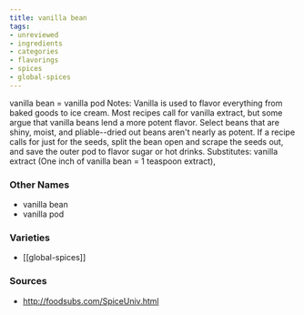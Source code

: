 ```yaml
---
title: vanilla bean
tags:
- unreviewed
- ingredients
- categories
- flavorings
- spices
- global-spices
---
```

vanilla bean = vanilla pod Notes: Vanilla is used to flavor everything from baked goods to ice cream. Most recipes call for vanilla extract, but some argue that vanilla beans lend a more potent flavor. Select beans that are shiny, moist, and pliable--dried out beans aren't nearly as potent. If a recipe calls for just for the seeds, split the bean open and scrape the seeds out, and save the outer pod to flavor sugar or hot drinks. Substitutes: vanilla extract (One inch of vanilla bean = 1 teaspoon extract),

### Other Names

* vanilla bean
* vanilla pod

### Varieties

* [[global-spices]]

### Sources
* http://foodsubs.com/SpiceUniv.html
